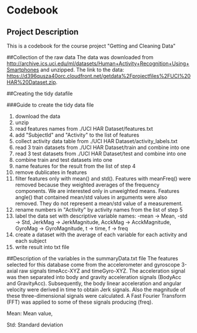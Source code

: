 # Codebook

## Project Description
This is a codebook for the course project "Getting and Cleaning Data"

##Collection of the raw data
The data was downloaded from http://archive.ics.uci.edu/ml/datasets/Human+Activity+Recognition+Using+Smartphones and unzipped.
The link to the data: https://d396qusza40orc.cloudfront.net/getdata%2Fprojectfiles%2FUCI%20HAR%20Dataset.zip.

##Creating the tidy datafile

###Guide to create the tidy data file
1. download the data
2. unzip
3. read features names from ./UCI HAR Dataset/features.txt
4. add "SubjectId" and "Activity" to the list of features
5. collect activity data table from ./UCI HAR Dataset/activity_labels.txt
6. read 3 train datasets from ./UCI HAR Dataset/train and combine into one
7. read 3 test datasets from ./UCI HAR Dataset/test and combine into one
8. combine train and test datasets into one
9. name features for the result from the list of step 4
10. remove dublicates in features
11. filter features only with mean() and std(). Features with meanFreq() were removed because they weighted averages of the frequency components. We are interested only in unweighted means. Features angle() that contained mean/std values in arguments were also removed. They do not represent a mean/std value of a measurement. 
12. rename numbers in "Activity" by activity names from the list of step 5
13. label the data set with descriptive variable names:
-mean -> Mean, 
-std -> Std, 
JerkMag -> JerkMagnitude, 
AcckMag -> AcckMagnitude, 
GyroMag -> GyroMagnitude, 
t -> time, 
f -> freq
14. create a dataset with the average of each variable for each activity and each subject
15. write result into txt file


##Description of the variables in the summaryData.txt file
The features selected for this database come from the accelerometer and gyroscope 3-axial raw signals timeAcc-XYZ and timeGyro-XYZ. The acceleration signal was then separated into body and gravity acceleration signals (BodyAcc and GravityAcc). Subsequently, the body linear acceleration and angular velocity were derived in time to obtain Jerk signals. Also the magnitude of these three-dimensional signals were calculated. A Fast Fourier Transform (FFT) was applied to some of these signals producing (freq).

Mean: Mean value,

Std: Standard deviation
